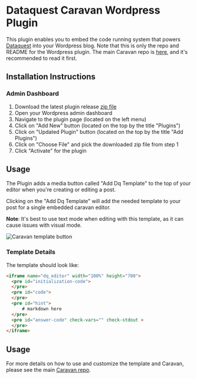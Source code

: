 # Dataquest Caravan Wordpress Plugin

This plugin enables you to embed the code running system that powers [Dataquest](https://www.dataquest.io) into your Wordpress blog.  Note that this is only the repo and README for the Wordpress plugin.  The main Caravan repo is [here](https://github.com/dataquestio/caravan), and it's recommended to read it first.

## Installation Instructions

### Admin Dashboard

1) Download the latest plugin release [zip file](../../releases/latest)
2) Open your Wordpress admin dashboard
3) Navigate to the plugin page (located on the left menu)
4) Click on "Add New" button (located on the top by the title "Plugins")
5) Click on "Updated Plugin" button (located on the top by the title "Add Plugins")
6) Click on "Choose File" and pick the downloaded zip file from step 1
7) Click "Activate" for the plugin

## Usage

The Plugin adds a media button called "Add Dq Template" to the top of your editor when you're creating or editing a post.

Clicking on the "Add Dq Template" will add the needed template to your post for a single embedded caravan editor.

**Note**: It's best to use text mode when editing with this template, as it can cause issues with visual mode.

![Caravan template button](https://s3.amazonaws.com/dq-content/caravan/caravan_button.png)

### Template Details

The template should look like:

``` html
<iframe name="dq_editor" width="100%" height="700">
  <pre id="initialization-code">
  </pre>
  <pre id="code">
  </pre>
  <pre id="hint">
      # markdown here
  </pre>
  <pre id="answer-code" check-vars="" check-stdout >
  </pre>
</iframe>
``` 

## Usage

For more details on how to use and customize the template and Caravan, please see the main [Caravan repo](https://github.com/dataquestio/caravan).
